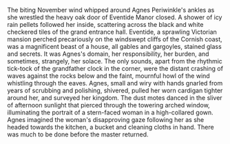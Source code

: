 The biting November wind whipped around Agnes Periwinkle's ankles as she wrestled the heavy oak door of Eventide Manor closed.  A shower of icy rain pellets followed her inside, scattering across the black and white checkered tiles of the grand entrance hall.  Eventide, a sprawling Victorian mansion perched precariously on the windswept cliffs of the Cornish coast, was a magnificent beast of a house, all gables and gargoyles, stained glass and secrets. It was Agnes's domain, her responsibility, her burden, and sometimes, strangely, her solace.  The only sounds, apart from the rhythmic tick-tock of the grandfather clock in the corner, were the distant crashing of waves against the rocks below and the faint, mournful howl of the wind whistling through the eaves.  Agnes, small and wiry with hands gnarled from years of scrubbing and polishing, shivered, pulled her worn cardigan tighter around her, and surveyed her kingdom.  The dust motes danced in the sliver of afternoon sunlight that pierced through the towering arched window, illuminating the portrait of a stern-faced woman in a high-collared gown. Agnes imagined the woman's disapproving gaze following her as she headed towards the kitchen, a bucket and cleaning cloths in hand.  There was much to be done before the master returned.
